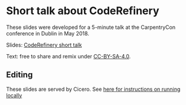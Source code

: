 # Short talk about CodeRefinery

These slides were developed for a 5-minute talk at the CarpentryCon conference in Dublin in May 2018.

Slides: [CodeRefinery short talk](http://cicero.xyz/v2/remark/github/wikfeldt/shorttalk-coderefinery/master/talk.md/)

Text: free to share and remix under [CC-BY-SA-4.0](https://creativecommons.org/licenses/by-sa/4.0/).

## Editing

These slides are served by Cicero. See
[here for instructions on running locally](http://cicero.readthedocs.io/en/latest/local.html)

